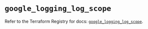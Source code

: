 # `google_logging_log_scope`

Refer to the Terraform Registry for docs: [`google_logging_log_scope`](https://registry.terraform.io/providers/hashicorp/google/6.24.0/docs/resources/logging_log_scope).
